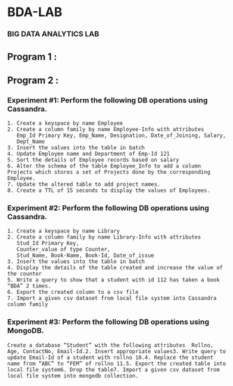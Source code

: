 # BDA-LAB
### BIG DATA ANALYTICS LAB

## Program 1 : 

## Program 2 : 

### Experiment #1: Perform the following DB operations using Cassandra. 

    1. Create a keyspace by name Employee
    2. Create a column family by name Employee-Info with attributes 
       Emp_Id Primary Key, Emp_Name, Designation, Date_of_Joining, Salary, 
       Dept_Name
    3. Insert the values into the table in batch
    4. Update Employee name and Department of Emp-Id 121
    5. Sort the details of Employee records based on salary
    6. Alter the schema of the table Employee_Info to add a column Projects which stores a set of Projects done by the corresponding Employee.
    7. Update the altered table to add project names.
    8. Create a TTL of 15 seconds to display the values of Employees.

### Experiment #2: Perform the following DB operations using Cassandra.
    1. Create a keyspace by name Library
    2. Create a column family by name Library-Info with attributes 
       Stud_Id Primary Key,
       Counter_value of type Counter,
       Stud_Name, Book-Name, Book-Id, Date_of_issue
    3. Insert the values into the table in batch
    4. Display the details of the table created and increase the value of the counter 
    5. Write a query to show that a student with id 112 has taken a book “BDA” 2 times.
    6. Export the created column to a csv file
    7. Import a given csv dataset from local file system into Cassandra column family
### Experiment #3: Perform the following DB operations using MongoDB.
    Create a database “Student” with the following attributes  Rollno, Age, ContactNo, Email-Id.2. Insert appropriate values3. Write query to update Email-Id of a student with rollno 10.4. Replace the student name from “ABC” to “FEM” of rollno 11.5. Export the created table into local file system6. Drop the table7. Import a given csv dataset from local file system into mongodb collection.
